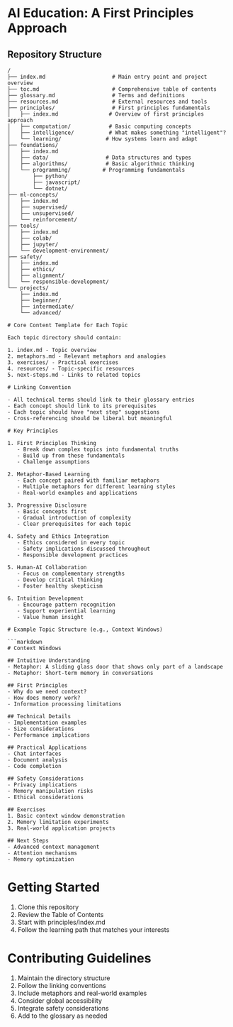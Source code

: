 # AI Education: A First Principles Approach

## Repository Structure

```
/
├── index.md                     # Main entry point and project overview
├── toc.md                       # Comprehensive table of contents
├── glossary.md                  # Terms and definitions
├── resources.md                 # External resources and tools
├── principles/                  # First principles fundamentals
│   ├── index.md                # Overview of first principles approach
│   ├── computation/            # Basic computing concepts
│   ├── intelligence/           # What makes something "intelligent"?
│   └── learning/              # How systems learn and adapt
├── foundations/
│   ├── index.md
│   ├── data/                  # Data structures and types
│   ├── algorithms/            # Basic algorithmic thinking
│   └── programming/          # Programming fundamentals
│       ├── python/
│       ├── javascript/
│       └── dotnet/
├── ml-concepts/
│   ├── index.md
│   ├── supervised/
│   ├── unsupervised/
│   └── reinforcement/
├── tools/
│   ├── index.md
│   ├── colab/
│   ├── jupyter/
│   └── development-environment/
├── safety/
│   ├── index.md
│   ├── ethics/
│   ├── alignment/
│   └── responsible-development/
└── projects/
    ├── index.md
    ├── beginner/
    ├── intermediate/
    └── advanced/

# Core Content Template for Each Topic

Each topic directory should contain:

1. index.md - Topic overview
2. metaphors.md - Relevant metaphors and analogies
3. exercises/ - Practical exercises
4. resources/ - Topic-specific resources
5. next-steps.md - Links to related topics

# Linking Convention

- All technical terms should link to their glossary entries
- Each concept should link to its prerequisites
- Each topic should have "next step" suggestions
- Cross-referencing should be liberal but meaningful

# Key Principles

1. First Principles Thinking
   - Break down complex topics into fundamental truths
   - Build up from these fundamentals
   - Challenge assumptions

2. Metaphor-Based Learning
   - Each concept paired with familiar metaphors
   - Multiple metaphors for different learning styles
   - Real-world examples and applications

3. Progressive Disclosure
   - Basic concepts first
   - Gradual introduction of complexity
   - Clear prerequisites for each topic

4. Safety and Ethics Integration
   - Ethics considered in every topic
   - Safety implications discussed throughout
   - Responsible development practices

5. Human-AI Collaboration
   - Focus on complementary strengths
   - Develop critical thinking
   - Foster healthy skepticism

6. Intuition Development
   - Encourage pattern recognition
   - Support experiential learning
   - Value human insight

# Example Topic Structure (e.g., Context Windows)

```markdown
# Context Windows

## Intuitive Understanding
- Metaphor: A sliding glass door that shows only part of a landscape
- Metaphor: Short-term memory in conversations

## First Principles
- Why do we need context?
- How does memory work?
- Information processing limitations

## Technical Details
- Implementation examples
- Size considerations
- Performance implications

## Practical Applications
- Chat interfaces
- Document analysis
- Code completion

## Safety Considerations
- Privacy implications
- Memory manipulation risks
- Ethical considerations

## Exercises
1. Basic context window demonstration
2. Memory limitation experiments
3. Real-world application projects

## Next Steps
- Advanced context management
- Attention mechanisms
- Memory optimization
```

# Getting Started

1. Clone this repository
2. Review the Table of Contents
3. Start with principles/index.md
4. Follow the learning path that matches your interests

# Contributing Guidelines

1. Maintain the directory structure
2. Follow the linking conventions
3. Include metaphors and real-world examples
4. Consider global accessibility
5. Integrate safety considerations
6. Add to the glossary as needed

